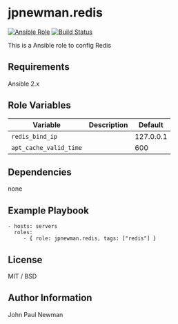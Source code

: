# jpnewman.redis

[![Ansible Role](https://img.shields.io/ansible/role/9598.svg?maxAge=2592000)](https://galaxy.ansible.com/jpnewman/redis/)
[![Build Status](https://travis-ci.org/jpnewman/ansible-role-redis.svg?branch=master)](https://travis-ci.org/jpnewman/ansible-role-redis)

This is a Ansible role to config Redis

## Requirements

Ansible 2.x

## Role Variables

|Variable|Description|Default|
|---|---|---|
|```redis_bind_ip```||127.0.0.1|
|```apt_cache_valid_time```||600|

## Dependencies

none

## Example Playbook

    - hosts: servers
      roles:
         - { role: jpnewman.redis, tags: ["redis"] }

## License

MIT / BSD

## Author Information

John Paul Newman
